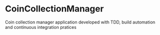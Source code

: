 # CoinCollectionManager
Coin collection manager application developed with TDD, build automation and continuous integration pratices
